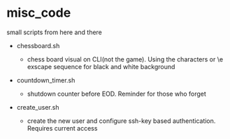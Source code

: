 # misc_code
small scripts from here and there
* chessboard.sh 
  * chess board visual on CLI(not the game). Using the characters or \e exscape sequence for black and white background

* countdown_timer.sh
  * shutdown counter before EOD. Reminder for those who forget

* create_user.sh
  * create the new user and configure ssh-key based authentication. Requires current access 
